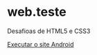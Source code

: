 # web.teste
 
Desafioas de HTML5 e CSS3

<a href="https://pedrorodrigolb.github.io/web.teste/02-Site_Android/android.html"> Executar o site Android</a>